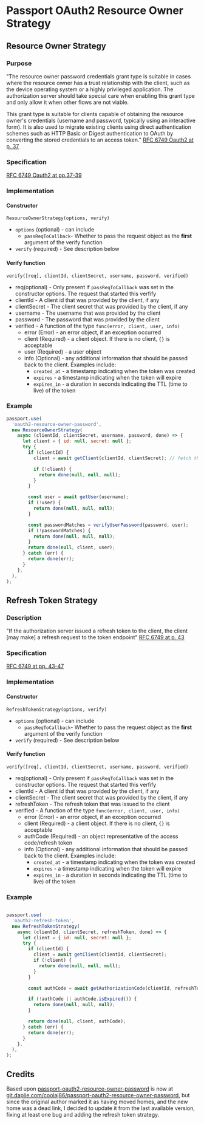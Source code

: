 # Passport OAuth2 Resource Owner Strategy

## Resource Owner Strategy
### Purpose
"The resource owner password credentials grant type is suitable in
cases where the resource owner has a trust relationship with the
client, such as the device operating system or a highly privileged
application.  The authorization server should take special care when
enabling this grant type and only allow it when other flows are not
viable.

This grant type is suitable for clients capable of obtaining the
resource owner's credentials (username and password, typically using
an interactive form).  It is also used to migrate existing clients
using direct authentication schemes such as HTTP Basic or Digest
authentication to OAuth by converting the stored credentials to an
access token." [RFC 6749 Oauth2 at p. 37](https://tools.ietf.org/html/rfc6749#page-37)

### Specification
[RFC 6749 Oauth2 at pp.37-39](https://tools.ietf.org/html/rfc6749#page-37)

### Implementation
#### Constructor
`ResourceOwnerStrategy(options, verify)`
* `options` (optional) - can include
    * `passReqToCallback`- Whether to pass the request object as the **first** argument of the verify function
* `verify` (required) - See description below 

#### Verify function
`verify([req], clientId, clientSecret, username, password, verified)`
* req(optional) - Only present if `passReqToCallback` was set in the constructor options.  The request that started this verfify 
* clientId - A client id that was provided by the client, if any
* clientSecret - The client secret that was provided by the client, if any
* username - The username that was provided by the client
* password - The password that was provided by the client
* verified - A function of the type `func(error, client, user, info)`
    * error (Error) - an error object, if an exception occurred
    * client (Required) - a client object.  If there is no client, `{}` is acceptable
    * user (Required) - a user object
    * info (Optional) - any additional information that should be passed back to the client.  Examples include:
        * `created_at`  - a timestamp indicating when the token was created 
        * `expires` - a timestamp indicating when the token will expire
        * `expires_in` - a duration in seconds indicating the TTL (time to live) of the token
    
### Example


```javascript
passport.use(
  'oauth2-resource-owner-password',
  new ResourceOwnerStrategy(
    async (clientId, clientSecret, username, password, done) => {
      let client = { id: null, secret: null };
      try {
        if (clientId) {
          client = await getClient(clientId, clientSecret); // fetch the client

          if (!client) {
            return done(null, null, null);
          }
        }

        const user = await getUser(username);
        if (!user) {
          return done(null, null, null);
        }

        const passwordMatches = verifyUserPassword(password, user);
        if (!passwordMatches) {
          return done(null, null, null);
        }
        return done(null, client, user);
      } catch (err) {
        return done(err);
      }
    },
  ),
);

```


## Refresh Token Strategy
### Description
"If the authorization server issued a refresh token to the client, the
client [may make] a refresh request to the token endpoint" [RFC 6749 at p. 43](https://tools.ietf.org/html/rfc6749#section-6)
   
### Specification
[RFC 6749 at pp. 43-47](https://tools.ietf.org/html/rfc6749#section-6)

### Implementation
#### Constructor
`RefreshTokenStrategy(options, verify)`
* `options` (optional) - can include
    * `passReqToCallback`- Whether to pass the request object as the **first** argument of the verify function
* `verify` (required) - See description below 

#### Verify function
`verify([req], clientId, clientSecret, username, password, verified)`
* req(optional) - Only present if `passReqToCallback` was set in the constructor options.  The request that started this verfify 
* clientId - A client id that was provided by the client, if any
* clientSecret - The client secret that was provided by the client, if any
* refreshToken - The refresh token that was issued to the client
* verified - A function of the type `func(error, client, user, info)`
    * error (Error) - an error object, if an exception occurred
    * client (Required) - a client object.  If there is no client, `{}` is acceptable
    * authCode (Required) - an object representative of the access code/refresh token
    * info (Optional) - any additional information that should be passed back to the client.  Examples include:
        * `created_at`  - a timestamp indicating when the token was created 
        * `expires` - a timestamp indicating when the token will expire
        * `expires_in` - a duration in seconds indicating the TTL (time to live) of the token

### Example
```javascript

passport.use(
  'oauth2-refresh-token',
  new RefreshTokenStrategy(
    async (clientId, clientSecret, refreshToken, done) => {
      let client = { id: null, secret: null }; 
      try {
        if (clientId) {
          client = await getClient(clientId, clientSecret);
          if (!client) {
            return done(null, null, null);
          }
        }

        const authCode = await getAuthorizationCode(clientId, refreshToken);

        if (!authCode || authCode.isExpired()) {
          return done(null, null, null);
        }

        return done(null, client, authCode);
      } catch (err) {
        return done(err);
      }
    },
  ),
);

```
## Credits
Based upon [passport-oauth2-resource-owner-password](https://git.daplie.com/coolaj86/passport-oauth2-resource-owner-password) is now at [git.daplie.com/coolaj86/passport-oauth2-resource-owner-password](https://git.daplie.com/coolaj86/passport-oauth2-resource-owner-password), but since the original author marked it as having moved homes, and the new home was a dead link, I decided to update it from the last available version, fixing at least one bug and adding the refresh token strategy.
